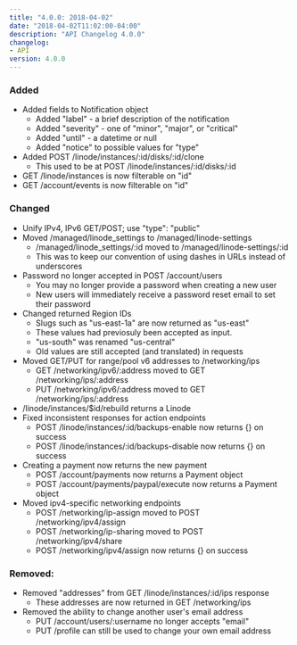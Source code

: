 ```yaml
---
title: "4.0.0: 2018-04-02"
date: "2018-04-02T11:02:00-04:00"
description: "API Changelog 4.0.0"
changelog:
- API
version: 4.0.0
---
```

### Added

* Added fields to Notification object
  * Added "label" - a brief description of the notification
  * Added "severity" - one of "minor", "major", or "critical"
  * Added "until" - a datetime or null
  * Added "notice" to possible values for "type"
* Added POST /linode/instances/:id/disks/:id/clone
  * This used to be at POST /linode/instances/:id/disks/:id
* GET /linode/instances is now filterable on "id"
* GET /account/events is now filterable on "id"

### Changed

* Unify IPv4, IPv6 GET/POST; use "type": "public"
* Moved /managed/linode\_settings to /managed/linode-settings
  * /managed/linode\_settings/:id moved to /managed/linode-settings/:id
  * This was to keep our convention of using dashes in URLs instead of underscores
* Password no longer accepted in POST /account/users
  * You may no longer provide a password when creating a new user
  * New users will immediately receive a password reset email to set their password
* Changed returned Region IDs
  * Slugs such as "us-east-1a" are now returned as "us-east"
  * These values had previosuly been accepted as input.
  * "us-south" was renamed "us-central"
  * Old values are still accepted (and translated) in requests
* Moved GET/PUT for range/pool v6 addresses to /networking/ips
  * GET /networking/ipv6/:address moved to GET /networking/ips/:address
  * PUT /networking/ipv6/:address moved to GET /networking/ips/:address
* /linode/instances/$id/rebuild returns a Linode
* Fixed inconsistent responses for action endpoints
  * POST /linode/instances/:id/backups-enable now returns {} on success
  * POST /linode/instances/:id/backups-disable now returns {} on success
* Creating a payment now returns the new payment
  * POST /account/payments now returns a Payment object
  * POST /account/payments/paypal/execute now returns a Payment object
* Moved ipv4-specific networking endpoints
  * POST /networking/ip-assign moved to POST /networking/ipv4/assign
  * POST /networking/ip-sharing moved to POST /networking/ipv4/share
  * POST /networking/ipv4/assign now returns {} on success
  
### Removed:
  
* Removed "addresses" from GET /linode/instances/:id/ips response
  * These addresses are now returned in GET /networking/ips
* Removed the ability to change another user's email address
  * PUT /account/users/:username no longer accepts "email"
  * PUT /profile can still be used to change your own email address